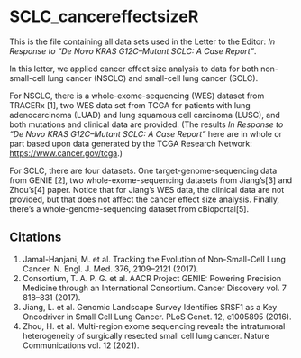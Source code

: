 # SCLC_cancereffectsizeR

This is the file containing all data sets used in the Letter to the Editor: _In Response to “De Novo KRAS G12C–Mutant SCLC: A Case Report”_.

In this letter, we applied cancer effect size analysis to data for both non-small-cell lung cancer (NSCLC) and small-cell lung cancer (SCLC).

For NSCLC, there is a whole-exome-sequencing (WES) dataset from TRACERx [1], two WES data set from TCGA for patients with lung adenocarcinoma (LUAD) and lung squamous cell carcinoma (LUSC), and both mutations and clinical data are provided. (The results _In Response to “De Novo KRAS G12C–Mutant SCLC: A Case Report”_ here are in whole or part based upon data generated by the TCGA Research Network: https://www.cancer.gov/tcga.)

For SCLC, there are four datasets. One target-genome-sequencing data from GENIE [2], two whole-exome-sequencing datasets from Jiang’s[3] and Zhou’s[4] paper. Notice that for Jiang’s WES data, the clinical data are not provided, but that does not affect the cancer effect size analysis. Finally, there’s a whole-genome-sequencing dataset from cBioportal[5].

## Citations


1. Jamal-Hanjani, M. et al. Tracking the Evolution of Non-Small-Cell Lung Cancer. N. Engl. J. Med. 376, 2109–2121 (2017).
2. Consortium, T. A. P. G. et al. AACR Project GENIE: Powering Precision Medicine through an International Consortium. Cancer Discovery vol. 7 818–831 (2017).
3. Jiang, L. et al. Genomic Landscape Survey Identifies SRSF1 as a Key Oncodriver in Small Cell Lung Cancer. PLoS Genet. 12, e1005895 (2016).
4. Zhou, H. et al. Multi-region exome sequencing reveals the intratumoral heterogeneity of surgically resected small cell lung cancer. Nature Communications vol. 12 (2021).

